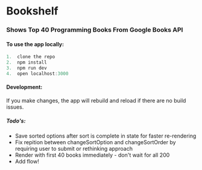 # Bookshelf

### Shows Top 40 Programming Books From Google Books API

#### To use the app locally:

```javascript
1.  clone the repo
2.  npm install
3.  npm run dev
4.  open localhost:3000
```

#### Development:

If you make changes, the app will rebuild and reload if there are no build issues.

##### Todo's:
- Save sorted options after sort is complete in state for faster re-rendering
- Fix repition between changeSortOption and changeSortOrder by requiring user to submit or rethinking approach
- Render with first 40 books immediately - don't wait for all 200
- Add flow!
